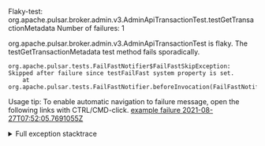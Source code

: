         
Flaky-test: org.apache.pulsar.broker.admin.v3.AdminApiTransactionTest.testGetTransactionMetadata
Number of failures: 1

org.apache.pulsar.broker.admin.v3.AdminApiTransactionTest is flaky. The testGetTransactionMetadata test method fails sporadically.

```
org.apache.pulsar.tests.FailFastNotifier$FailFastSkipException: Skipped after failure since testFailFast system property is set.
	at org.apache.pulsar.tests.FailFastNotifier.beforeInvocation(FailFastNotifier.java:88)

```

Usage tip: To enable automatic navigation to failure message, open the following links with CTRL/CMD-click.
[example failure 2021-08-27T07:52:05.7691055Z](https://github.com/apache/pulsar/runs/3440855061?check_suite_focus=true#step:9:360)


<details>
<summary>Full exception stacktrace</summary>
<code><pre>
org.apache.pulsar.tests.FailFastNotifier$FailFastSkipException: Skipped after failure since testFailFast system property is set.
	at org.apache.pulsar.tests.FailFastNotifier.beforeInvocation(FailFastNotifier.java:88)

</pre></code>
</details>

